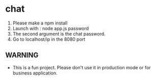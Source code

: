 # chat
1. Please make a npm install
2. Launch with : node app.js password
3. The second argument is the chat password.
4. Go to localhost/ip in the 8080 port

## WARNING

* This is a fun project. Please don't use it in production mode or for business application.
